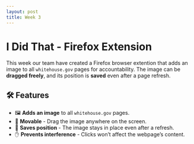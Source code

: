 ```yaml
---
layout: post
title: Week 3
---
```


# I Did That - Firefox Extension
This week our team have created a Firefox browser extention that adds an image to all `whitehouse.gov` pages for accountability.
The image can be **dragged freely**, and its position is **saved** even after a page refresh.

## 🛠 Features
- 🖼 **Adds an image** to all `whitehouse.gov` pages.
- 📌 **Movable** - Drag the image anywhere on the screen.
- 💾 **Saves position** - The image stays in place even after a refresh.
- ✋ **Prevents interference** - Clicks won’t affect the webpage’s content.
